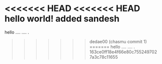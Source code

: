 <<<<<<< HEAD
<<<<<<< HEAD
hello world! added sandesh
=======
hello ....
....
.
>>>>>>> dedae00 (chasmu commit 1)
=======
hello ....
....
.
>>>>>>> 163ce0ff18e4f66e80c7552497027a3c78c11655
